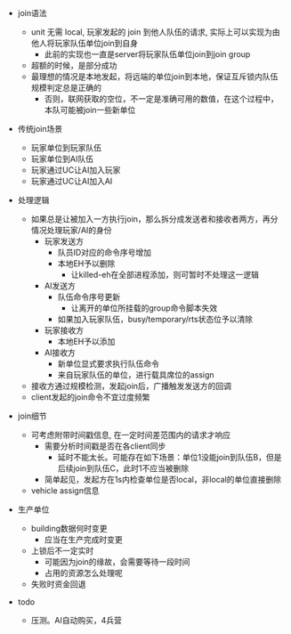 + join语法
    + unit 无需 local, 玩家发起的 join 到他人队伍的请求, 实际上可以实现为由他人将玩家队伍单位join到自身
		+ 此前的实现也一直是server将玩家队伍单位join到join group
    + 超额的时候，是部分成功
	+ 最理想的情况是本地发起，将远端的单位join到本地，保证互斥锁内队伍规模判定总是正确的
		+ 否则，联网获取的空位，不一定是准确可用的数值，在这个过程中，本队可能被join一些新单位

+ 传统join场景
	+ 玩家单位到玩家队伍
	+ 玩家单位到AI队伍
	+ 玩家通过UC让AI加入玩家
	+ 玩家通过UC让AI加入AI
+ 处理逻辑
	+ 如果总是让被加入一方执行join，那么拆分成发送者和接收者两方，再分情况处理玩家/AI的身份
		+ 玩家发送方
			+ 队员ID对应的命令序号增加
			+ 本地EH予以删除
				+ 让killed-eh在全部进程添加，则可暂时不处理这一逻辑
		+ AI发送方
			+ 队伍命令序号更新
				+ 让离开的单位所挂载的group命令脚本失效
			+ 如果加入玩家队伍，busy/temporary/rts状态位予以清除
		+ 玩家接收方
			+ 本地EH予以添加
		+ AI接收方
			+ 新单位显式要求执行队伍命令
			+ 来自玩家队伍的单位，进行载具席位的assign
	+ 接收方通过规模检测，发起join后，广播触发发送方的回调
	+ client发起的join命令不宜过度频繁

+ join细节
	+ 可考虑附带时间戳信息, 在一定时间差范围内的请求才响应
		+ 需要分析时间戳是否在各client同步
			+ 延时不能太长。可能存在如下场景：单位1没能join到队伍B，但是后续join到队伍C，此时1不应当被删除
		+ 简单起见，发起方在1s内检查单位是否local，非local的单位直接删除
	+ vehicle assign信息

+ 生产单位
	+ building数据何时变更
		+ 应当在生产完成时变更
	+ 上锁后不一定实时
		+ 可能因为join的缘故，会需要等待一段时间
		+ 占用的资源怎么处理呢
	+ 失败时资金回退
+ todo
	+ 压测。AI自动购买，4兵营